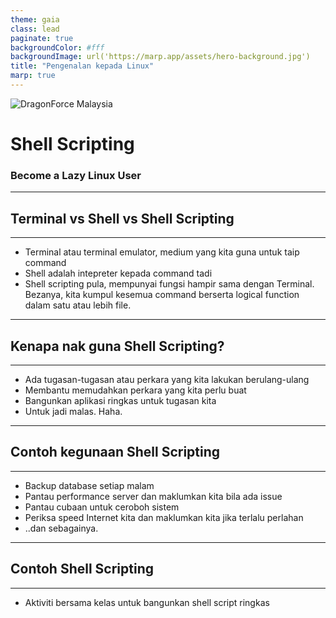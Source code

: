 ```yaml
---
theme: gaia
class: lead
paginate: true
backgroundColor: #fff
backgroundImage: url('https://marp.app/assets/hero-background.jpg')
title: "Pengenalan kepada Linux"
marp: true
---
```


![DragonForce Malaysia](https://i.imgur.com/tL95KMG.png)

# Shell Scripting
### Become a Lazy Linux User

---

## Terminal vs Shell vs Shell Scripting

---

- Terminal atau terminal emulator, medium yang kita guna untuk taip command
- Shell adalah intepreter kepada command tadi
- Shell scripting pula, mempunyai fungsi hampir sama dengan Terminal. Bezanya, kita kumpul kesemua command berserta logical function dalam satu atau lebih file.

---

## Kenapa nak guna Shell Scripting?

---

- Ada tugasan-tugasan atau perkara yang kita lakukan berulang-ulang
- Membantu memudahkan perkara yang kita perlu buat
- Bangunkan aplikasi ringkas untuk tugasan kita
- Untuk jadi malas. Haha.

---

## Contoh kegunaan Shell Scripting

---

- Backup database setiap malam
- Pantau performance server dan maklumkan kita bila ada issue
- Pantau cubaan untuk ceroboh sistem
- Periksa speed Internet kita dan maklumkan kita jika terlalu perlahan
- ..dan sebagainya.

---

## Contoh Shell Scripting

---

- Aktiviti bersama kelas untuk bangunkan shell script ringkas